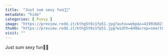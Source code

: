 ```yaml
---
title:  "Just sum sexy fun🙈💦"
metadate: "hide"
categories: [ Pussy ]
image: "https://preview.redd.it/kthg5t9z1fp51.jpg?auto=webp&s=41993b823d1714969c86425a70999cec0ee41553"
thumb: "https://preview.redd.it/kthg5t9z1fp51.jpg?width=640&crop=smart&auto=webp&s=64a9f65977ab5d169c6c5797ad7a6503a08c516a"
visit: ""
---
```

Just sum sexy fun🙈💦
